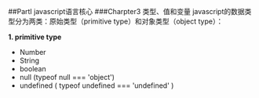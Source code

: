 ##PartI javascript语言核心
###Charpter3 类型、值和变量
javascript的数据类型分为两类：原始类型（primitive type）和对象类型（object type）：　

**1.  primitive type**
   * Number
   * String
   * boolean
   * null      (typeof null === 'object')
   * undefined ( typeof undefined === 'undefined' )
